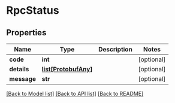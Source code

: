 # RpcStatus

## Properties
Name | Type | Description | Notes
------------ | ------------- | ------------- | -------------
**code** | **int** |  | [optional] 
**details** | [**list[ProtobufAny]**](ProtobufAny.md) |  | [optional] 
**message** | **str** |  | [optional] 

[[Back to Model list]](../README.md#documentation-for-models) [[Back to API list]](../README.md#documentation-for-api-endpoints) [[Back to README]](../README.md)


